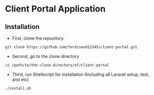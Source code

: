 # Client Portal Application
## Installation
- First, clone the repository.
```bash
git clone https://github.com/ferdinand12345/client-portal.git
```
- Second, go to the clone directory
```bash
cd /path/to/the-clone-directory/of/client-portal
```
- Third, run Shellscript for installation (Including all Laravel setup, test, and etc)
```bash
./install.sh
```
